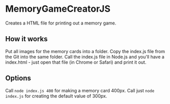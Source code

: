 # MemoryGameCreatorJS

Creates a HTML file for printing out a memory game.

## How it works

Put all images for the memory cards into a folder. Copy the index.js file from the Git into the same folder. Call the index.js file in Node.js and you'll have a index.html - just open that file (in Chrome or Safari) and print it out.

## Options

Call `node index.js 400` for making a memory card 400px. Call just `node index.js` for creating the default value of 300px.
